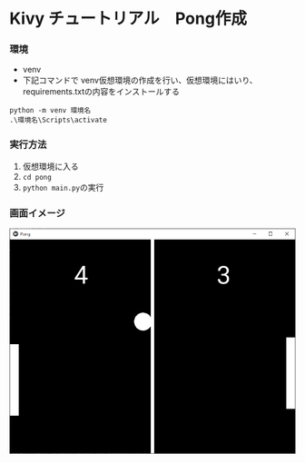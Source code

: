 # Kivy チュートリアル　Pong作成

### 環境
- venv
- 下記コマンドで venv仮想環境の作成を行い、仮想環境にはいり、requirements.txtの内容をインストールする
```
python -m venv 環境名
.\環境名\Scripts\activate
```

### 実行方法
1. 仮想環境に入る
2. `cd pong`
3. `python main.py`の実行


### 画面イメージ
![ゲーム画面](/img/game_img.png) 